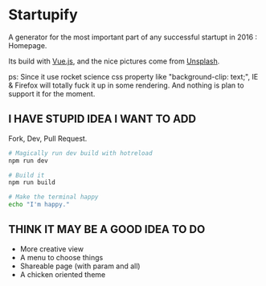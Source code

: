 # Startupify

A generator for the most important part of any successful startupt in 2016 : Homepage.

Its build with [Vue.js](https://vuejs.org/), and the nice pictures come from [Unsplash](https://unsplash.com/).

ps: Since it use rocket science css property like "background-clip: text;", IE & Firefox will totally fuck it up in some rendering.
And nothing is plan to support it for the moment.

## I HAVE STUPID IDEA I WANT TO ADD

Fork, Dev, Pull Request.

```bash
# Magically run dev build with hotreload
npm run dev

# Build it
npm run build

# Make the terminal happy
echo "I'm happy."
```

## THINK IT MAY BE A GOOD IDEA TO DO
 - More creative view
 - A menu to choose things
 - Shareable page (with param and all)
 - A chicken oriented theme
